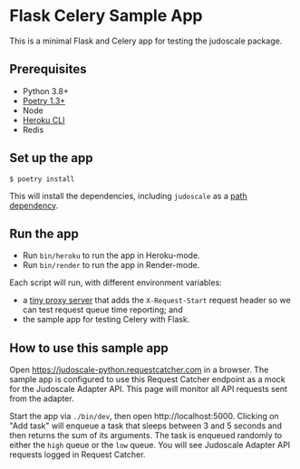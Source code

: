 # Flask Celery Sample App

This is a minimal Flask and Celery app for testing the judoscale package.

## Prerequisites

- Python 3.8+
- [Poetry 1.3+](https://python-poetry.org/)
- Node
- [Heroku CLI](https://devcenter.heroku.com/articles/heroku-cli)
- Redis

## Set up the app

```
$ poetry install
```

This will install the dependencies, including `judoscale` as a [path dependency](https://python-poetry.org/docs/dependency-specification/#path-dependencies).

## Run the app

* Run `bin/heroku` to run the app in Heroku-mode.
* Run `bin/render` to run the app in Render-mode.

Each script will run, with different environment variables:

- a [tiny proxy server](https://github.com/judoscale/judoscale-adapter-proxy-server) that adds the `X-Request-Start` request header so we can test request queue time reporting; and
- the sample app for testing Celery with Flask.

## How to use this sample app

Open https://judoscale-python.requestcatcher.com in a browser. The sample app is configured to use this Request Catcher endpoint as a mock for the Judoscale Adapter API. This page will monitor all API requests sent from the adapter.

Start the app via `./bin/dev`, then open http://localhost:5000. Clicking on "Add task" will enqueue a task that sleeps between 3 and 5 seconds and then returns the sum of its arguments. The task is enqueued randomly to either the `high` queue or the `low` queue. You will see Judoscale Adapter API requests logged in Request Catcher.

